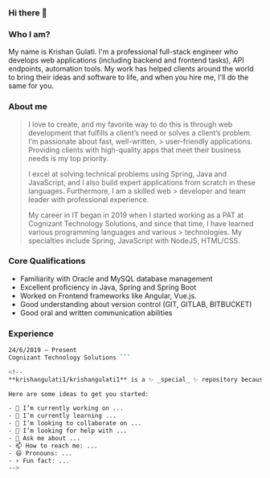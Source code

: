 ### Hi there 👋 

### Who I am?
My name is Krishan Gulati. I'm a professional full-stack engineer who develops web applications (including backend and frontend tasks), API endpoints, automation tools. My work has helped clients around the world to bring their ideas and software to life, and when you hire me, I'll do the same for you.

### About me
> I love to create, and my favorite way to do this is through web development that fulfills a client’s need or solves a client’s problem. I’m passionate about fast, well-written, > user-friendly applications. Providing clients with high-quality apps that meet their business needs is my top priority.
>
> I excel at solving technical problems using Spring, Java and JavaScript, and I also build expert applications from scratch in these languages. Furthermore, I am a skilled web   > developer and team leader with professional experience.
> 
> My career in IT began in 2019 when I started working as a PAT at Cognizant Technology Solutions, and since that time, I have learned various programming languages and various   > technologies. My specialties include Spring, JavaScript with NodeJS, HTML/CSS.

### Core Qualifications
- Familiarity with Oracle and MySQL database management
- Excellent proficiency in Java, Spring and Spring Boot
- Worked on Frontend frameworks like Angular, Vue.js.
- Good understanding about version control (GIT, GITLAB, BITBUCKET)
- Good oral and written communication abilities

### Experience
```sh Java Developer
24/6/2019 – Present
Cognizant Technology Solutions ```

<!--
**krishangulati1/krishangulati1** is a ✨ _special_ ✨ repository because its `README.md` (this file) appears on your GitHub profile.

Here are some ideas to get you started:

- 🔭 I’m currently working on ...
- 🌱 I’m currently learning ...
- 👯 I’m looking to collaborate on ...
- 🤔 I’m looking for help with ...
- 💬 Ask me about ...
- 📫 How to reach me: ...
- 😄 Pronouns: ...
- ⚡ Fun fact: ...
-->
